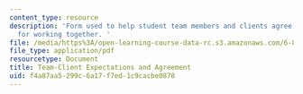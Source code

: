```yaml
---
content_type: resource
description: 'Form used to help student team members and clients agree on their expectations
  for working together. '
file: /media/https%3A/open-learning-course-data-rc.s3.amazonaws.com/6-811-principles-and-practice-of-assistive-technology-fall-2014/f4a87aa5299c6a17f7ed1c9cacbe0878_MIT6_811F14_ClientAgrment.pdf
file_type: application/pdf
resourcetype: Document
title: Team-Client Expectations and Agreement
uid: f4a87aa5-299c-6a17-f7ed-1c9cacbe0878
---
```

